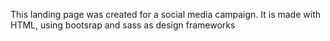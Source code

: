 This landing page was created for a social media campaign. It is made with HTML, using bootsrap and sass as design frameworks
